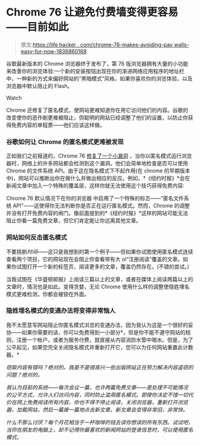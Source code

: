 # Chrome 76 让避免付费墙变得更容易——目前如此

> 原文:[https://life hacker . com/chrome-76-makes-avoiding-pay walls-easy-for-now-1836860168](https://lifehacker.com/chrome-76-makes-avoiding-paywalls-easier-for-now-1836860168)

谷歌最新版本的 Chrome 浏览器终于发布了，第 76 版浏览器拥有大量的小功能来改善你的浏览体验:一个新的安装按钮出现在你的渐进网络应用程序的地址栏中，一种新的方式来偏好网站的“黑暗模式”风格，如果你喜欢你的浏览体验，以及浏览器中默认阻止的 Flash。

Watch

Chrome 还修复了匿名模式，使网站更难知道你在用它访问他们的内容。谷歌的改变使你的恶作剧更难被阻止，但聪明的网站已经调整了他们的设置，以防止你获得免费内容的单程票——他们应该这样做。

### 谷歌如何让 Chrome 的匿名模式更难被发现

正如我们之前报道的，Chrome 76 [修复了一个小漏洞](https://lifehacker.com/how-to-get-past-paywalls-in-chromes-incognito-mode-1835513589) ，当你以匿名模式运行浏览器时，网络上的许多网站都会检测到这个漏洞。他们会简单地检查是否可以使用 Chrome 的文件系统 API。由于这在隐名模式下不起作用(在 chrome 的早期版本中)，网站可以推断出你在做什么并做出相应的反应。例如，*《纽约时报》*会在新闻文章中加入一个特殊的覆盖层，这样你就无法使用这个技巧获得免费内容:

Chrome 76 默认情况下在你的浏览器 中启用了一个特殊的标志——“匿名文件系统 API”——这使得你无法判断你是否正在运行匿名模式。然而，Chrome 的调整并没有打开免费内容的闸门。像前面提到的*《纽约时报》*这样的网站可能无法阻止你看一篇免费文章，但它们肯定能让你远离其他文章。

### 网站如何反击匿名模式

不要挑剔*时间*——这只是我想到的第一个例子——但如果你试图使用匿名模式连续查看两个项目，它的网站现在会阻止你查看带有大 ol“注册阅读”覆盖的文章。如果你试图打开一个新的标签页，阅读更多的文章，覆盖仍然存在。(不错的尝试。)

当我试图在《华盛顿邮报》上阅读三篇以上的文章，或者在媒体上阅读两篇以上的文章时，情况也是如此。变得贪婪，无论 Chrome 使用什么样的调整使隐姓埋名模式更难检测，你都会被锁在外面。

### 隐姓埋名模式的变通办法将变得非常恼人

我不太愿意写网站阻止你匿名模式浏览的变通办法，因为我认为这是一个很好的妥协——如果你需要的话，你可以免费得到一小部分*，但是你不能不遵守网站的规则，注册一个帐户，或者为服务付费，就直接从内容消防水管中喝水。但是，为了公平起见，如果您完全关闭隐名模式并重新打开它，您可以为任何网站重置此计数器。*

*窃取内容有错吗？绝对的。我是不是很高兴一些出版网站正在努力解决内容盗窃的问题？绝对的。*

*我认为目前的系统——每次会议一篇，也许两篇免费文章——是处理不可能情况的公平方式，允许人们访问内容，同时防止滥用匿名模式。即使你决定不惜一切代价在网上免费阅读所有内容，你也不得不停止阅读，关闭浏览器，重新打开浏览器，加载网站，然后一篇接一篇地点击新文章，新文章会变得非常旧，非常快。*

*什么不那么讨厌？每个月花相当于一杯咖啡的钱去读你想读的所有东西。试试吧，当你在朋友的电脑上，却不记得你最喜欢的新闻网站的登录信息时，可以使用匿名模式。*